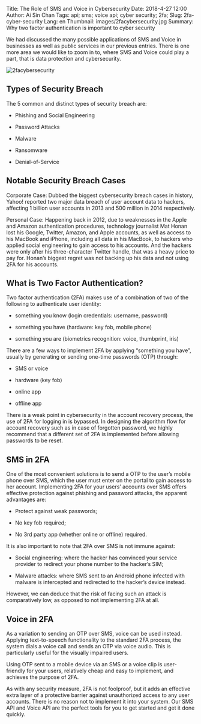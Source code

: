 Title: The Role of SMS and Voice in Cybersecurity
Date: 2018-4-27 12:00
Author: Ai Sin Chan
Tags: api; sms; voice api; cyber security; 2fa; 
Slug: 2fa-cyber-security
Lang: en
Thumbnail: images/2facybersecurity.jpg
Summary: Why two factor authentication is important to cyber security


We had discussed the many possible applications of SMS and Voice in businesses as well as public services in our previous entries. There is one more area we would like to zoom in to, where SMS and Voice could play a part, that is data protection and cybersecurity.

![2facybersecurity](/images/2facybersecurity.jpg)

## Types of Security Breach

The 5 common and distinct types of security breach are:

* Phishing and Social Engineering

* Password Attacks

* Malware

* Ransomware

* Denial-of-Service

## Notable Security Breach Cases

Corporate Case: Dubbed the biggest cybersecurity breach cases in history, Yahoo! reported two major data breach of user account data to hackers, affecting 1 billion user accounts in 2013 and 500 million in 2014 respectively.

Personal Case: Happening back in 2012, due to weaknesses in the Apple and Amazon authentication procedures, technology journalist Mat Honan lost his Google, Twitter, Amazon, and Apple accounts, as well as access to his MacBook and iPhone, including all data in his MacBook, to hackers who applied social engineering to gain access to his accounts. And the hackers were only after his three-character Twitter handle, that was a heavy price to pay for. Honan’s biggest regret was not backing up his data and not using 2FA for his accounts.

## What is Two Factor Authentication?

Two factor authentication (2FA) makes use of a combination of two of the following to authenticate user identity:

* something you know (login credentials: username, password)

* something you have (hardware: key fob, mobile phone)

* something you are (biometrics recognition: voice, thumbprint, iris)

There are a few ways to implement 2FA by applying “something you have”, usually by generating or sending one-time passwords (OTP) through:

* SMS or voice

* hardware (key fob)

* online app

* offline app

There is a weak point in cybersecurity in the account recovery process, the use of 2FA for logging in is bypassed. In designing the algorithm flow for account recovery such as in case of forgotten password, we highly recommend that a different set of 2FA is implemented before allowing passwords to be reset.

## SMS in 2FA

One of the most convenient solutions is to send a OTP to the user’s mobile phone over SMS, which the user must enter on the portal to gain access to her account. Implementing 2FA for your users’ accounts over SMS offers effective protection against phishing and password attacks, the apparent advantages are:

* Protect against weak passwords;

* No key fob required;

* No 3rd party app (whether online or offline) required.

It is also important to note that 2FA over SMS is not immune against:

* Social engineering: where the hacker has convinced your service provider to redirect your phone number to the hacker’s SIM;

* Malware attacks: where SMS sent to an Android phone infected with malware is intercepted and redirected to the hacker’s device instead.

However, we can deduce that the risk of facing such an attack is comparatively low, as opposed to not implementing 2FA at all.

## Voice in 2FA

As a variation to sending an OTP over SMS, voice can be used instead. Applying text-to-speech functionality to the standard 2FA process, the system dials a voice call and sends an OTP via voice audio. This is particularly useful for the visually impaired users.

Using OTP sent to a mobile device via an SMS or a voice clip is user-friendly for your users, relatively cheap and easy to implement, and achieves the purpose of 2FA.

As with any security measure, 2FA is not foolproof, but it adds an effective extra layer of a protective barrier against unauthorized access to any user accounts. There is no reason not to implement it into your system. Our SMS API and Voice API are the perfect tools for you to get started and get it done quickly.
